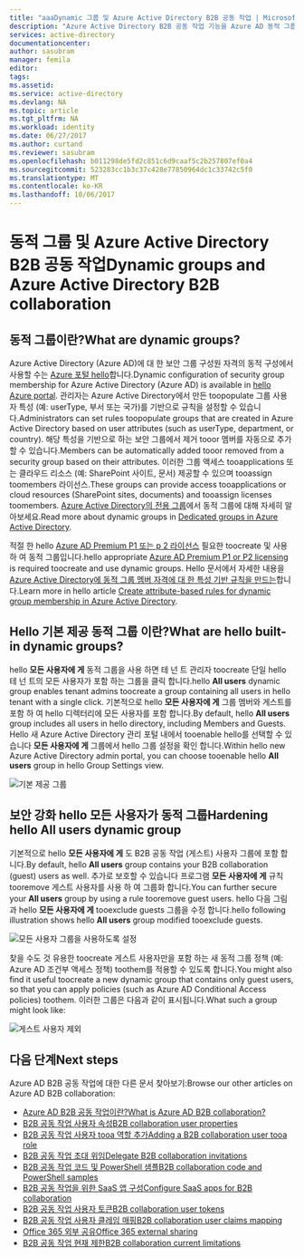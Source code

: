 ```yaml
---
title: "aaaDynamic 그룹 및 Azure Active Directory B2B 공동 작업 | Microsoft Docs"
description: "Azure Active Directory B2B 공동 작업 기능을 Azure AD 동적 그룹에 사용할 수 있습니다."
services: active-directory
documentationcenter: 
author: sasubram
manager: femila
editor: 
tags: 
ms.assetid: 
ms.service: active-directory
ms.devlang: NA
ms.topic: article
ms.tgt_pltfrm: NA
ms.workload: identity
ms.date: 06/27/2017
ms.author: curtand
ms.reviewer: sasubram
ms.openlocfilehash: b011298de5fd2c851c6d9caaf5c2b257807ef0a4
ms.sourcegitcommit: 523283cc1b3c37c428e77850964dc1c33742c5f0
ms.translationtype: MT
ms.contentlocale: ko-KR
ms.lasthandoff: 10/06/2017
---
```

# <a name="dynamic-groups-and-azure-active-directory-b2b-collaboration"></a><span data-ttu-id="505ee-103">동적 그룹 및 Azure Active Directory B2B 공동 작업</span><span class="sxs-lookup"><span data-stu-id="505ee-103">Dynamic groups and Azure Active Directory B2B collaboration</span></span>

## <a name="what-are-dynamic-groups"></a><span data-ttu-id="505ee-104">동적 그룹이란?</span><span class="sxs-lookup"><span data-stu-id="505ee-104">What are dynamic groups?</span></span>
<span data-ttu-id="505ee-105">Azure Active Directory (Azure AD)에 대 한 보안 그룹 구성원 자격의 동적 구성에서 사용할 수는 [Azure 포털 hello](https://portal.azure.com)합니다.</span><span class="sxs-lookup"><span data-stu-id="505ee-105">Dynamic configuration of security group membership for Azure Active Directory (Azure AD) is available in [hello Azure portal](https://portal.azure.com).</span></span> <span data-ttu-id="505ee-106">관리자는 Azure Active Directory에서 만든 toopopulate 그룹 사용자 특성 (예: userType, 부서 또는 국가)를 기반으로 규칙을 설정할 수 있습니다.</span><span class="sxs-lookup"><span data-stu-id="505ee-106">Administrators can set rules toopopulate groups that are created in Azure Active Directory based on user attributes (such as userType, department, or country).</span></span> <span data-ttu-id="505ee-107">해당 특성을 기반으로 하는 보안 그룹에서 제거 tooor 멤버를 자동으로 추가할 수 있습니다.</span><span class="sxs-lookup"><span data-stu-id="505ee-107">Members can be automatically added tooor removed from a security group based on their attributes.</span></span> <span data-ttu-id="505ee-108">이러한 그룹 액세스 tooapplications 또는 클라우드 리소스 (예: SharePoint 사이트, 문서) 제공할 수 있으며 tooassign toomembers 라이선스.</span><span class="sxs-lookup"><span data-stu-id="505ee-108">These groups can provide access tooapplications or cloud resources (SharePoint sites, documents) and tooassign licenses toomembers.</span></span> <span data-ttu-id="505ee-109">[Azure Active Directory의 전용 그룹](active-directory-accessmanagement-dedicated-groups.md)에서 동적 그룹에 대해 자세히 알아보세요.</span><span class="sxs-lookup"><span data-stu-id="505ee-109">Read more about dynamic groups in [Dedicated groups in Azure Active Directory](active-directory-accessmanagement-dedicated-groups.md).</span></span>

<span data-ttu-id="505ee-110">적절 한 hello [Azure AD Premium P1 또는 p 2 라이선스](https://azure.microsoft.com/pricing/details/active-directory/) 필요한 toocreate 및 사용 하 여 동적 그룹입니다.</span><span class="sxs-lookup"><span data-stu-id="505ee-110">hello appropriate [Azure AD Premium P1 or P2 licensing](https://azure.microsoft.com/pricing/details/active-directory/) is required toocreate and use dynamic groups.</span></span> <span data-ttu-id="505ee-111">Hello 문서에서 자세한 내용을 [Azure Active Directory에 동적 그룹 멤버 자격에 대 한 특성 기반 규칙을 만드는](active-directory-groups-dynamic-membership-azure-portal.md)합니다.</span><span class="sxs-lookup"><span data-stu-id="505ee-111">Learn more in hello article [Create attribute-based rules for dynamic group membership in Azure Active Directory](active-directory-groups-dynamic-membership-azure-portal.md).</span></span>

## <a name="what-are-hello-built-in-dynamic-groups"></a><span data-ttu-id="505ee-112">Hello 기본 제공 동적 그룹 이란?</span><span class="sxs-lookup"><span data-stu-id="505ee-112">What are hello built-in dynamic groups?</span></span>
<span data-ttu-id="505ee-113">hello **모든 사용자에 게** 동적 그룹을 사용 하면 테 넌 트 관리자 toocreate 단일 hello 테 넌 트의 모든 사용자가 포함 하는 그룹을 클릭 합니다.</span><span class="sxs-lookup"><span data-stu-id="505ee-113">hello **All users** dynamic group enables tenant admins toocreate a group containing all users in hello tenant with a single click.</span></span> <span data-ttu-id="505ee-114">기본적으로 hello **모든 사용자에 게** 그룹 멤버와 게스트를 포함 하 여 hello 디렉터리에 모든 사용자를 포함 합니다.</span><span class="sxs-lookup"><span data-stu-id="505ee-114">By default, hello **All users** group includes all users in hello directory, including Members and Guests.</span></span>
<span data-ttu-id="505ee-115">Hello 새 Azure Active Directory 관리 포털 내에서 tooenable hello를 선택할 수 있습니다 **모든 사용자에 게** 그룹에서 hello 그룹 설정을 확인 합니다.</span><span class="sxs-lookup"><span data-stu-id="505ee-115">Within hello new Azure Active Directory admin portal, you can choose tooenable hello **All users** group in hello Group Settings view.</span></span>

![기본 제공 그룹](media/active-directory-b2b-dynamic-groups/built-in-groups.png)

## <a name="hardening-hello-all-users-dynamic-group"></a><span data-ttu-id="505ee-117">보안 강화 hello 모든 사용자가 동적 그룹</span><span class="sxs-lookup"><span data-stu-id="505ee-117">Hardening hello All users dynamic group</span></span>
<span data-ttu-id="505ee-118">기본적으로 hello **모든 사용자에 게** 도 B2B 공동 작업 (게스트) 사용자 그룹에 포함 합니다.</span><span class="sxs-lookup"><span data-stu-id="505ee-118">By default, hello **All users** group contains your B2B collaboration (guest) users as well.</span></span> <span data-ttu-id="505ee-119">추가로 보호할 수 있습니다 프로그램 **모든 사용자에 게** 규칙 tooremove 게스트 사용자를 사용 하 여 그룹화 합니다.</span><span class="sxs-lookup"><span data-stu-id="505ee-119">You can further secure your **All users** group by using a rule tooremove guest users.</span></span> <span data-ttu-id="505ee-120">hello 다음 그림과 hello **모든 사용자에 게** tooexclude guests 그룹을 수정 합니다.</span><span class="sxs-lookup"><span data-stu-id="505ee-120">hello following illustration shows hello **All users** group modified tooexclude guests.</span></span>

![모든 사용자 그룹을 사용하도록 설정](media/active-directory-b2b-dynamic-groups/enable-all-users-group.png)

<span data-ttu-id="505ee-122">찾을 수도 것 유용한 toocreate 게스트 사용자만을 포함 하는 새 동적 그룹 정책 (예: Azure AD 조건부 액세스 정책) toothem를 적용할 수 있도록 합니다.</span><span class="sxs-lookup"><span data-stu-id="505ee-122">You might also find it useful toocreate a new dynamic group that contains only guest users, so that you can apply policies (such as Azure AD Conditional Access policies) toothem.</span></span>
<span data-ttu-id="505ee-123">이러한 그룹은 다음과 같이 표시됩니다.</span><span class="sxs-lookup"><span data-stu-id="505ee-123">What such a group might look like:</span></span>

![게스트 사용자 제외](media/active-directory-b2b-dynamic-groups/exclude-guest-users.png)

## <a name="next-steps"></a><span data-ttu-id="505ee-125">다음 단계</span><span class="sxs-lookup"><span data-stu-id="505ee-125">Next steps</span></span>

<span data-ttu-id="505ee-126">Azure AD B2B 공동 작업에 대한 다른 문서 찾아보기:</span><span class="sxs-lookup"><span data-stu-id="505ee-126">Browse our other articles on Azure AD B2B collaboration:</span></span>

* [<span data-ttu-id="505ee-127">Azure AD B2B 공동 작업이란?</span><span class="sxs-lookup"><span data-stu-id="505ee-127">What is Azure AD B2B collaboration?</span></span>](active-directory-b2b-what-is-azure-ad-b2b.md)
* [<span data-ttu-id="505ee-128">B2B 공동 작업 사용자 속성</span><span class="sxs-lookup"><span data-stu-id="505ee-128">B2B collaboration user properties</span></span>](active-directory-b2b-user-properties.md)
* [<span data-ttu-id="505ee-129">B2B 공동 작업 사용자 tooa 역할 추가</span><span class="sxs-lookup"><span data-stu-id="505ee-129">Adding a B2B collaboration user tooa role</span></span>](active-directory-b2b-add-guest-to-role.md)
* [<span data-ttu-id="505ee-130">B2B 공동 작업 초대 위임</span><span class="sxs-lookup"><span data-stu-id="505ee-130">Delegate B2B collaboration invitations</span></span>](active-directory-b2b-delegate-invitations.md)
* [<span data-ttu-id="505ee-131">B2B 공동 작업 코드 및 PowerShell 샘플</span><span class="sxs-lookup"><span data-stu-id="505ee-131">B2B collaboration code and PowerShell samples</span></span>](active-directory-b2b-code-samples.md)
* [<span data-ttu-id="505ee-132">B2B 공동 작업을 위한 SaaS 앱 구성</span><span class="sxs-lookup"><span data-stu-id="505ee-132">Configure SaaS apps for B2B collaboration</span></span>](active-directory-b2b-configure-saas-apps.md)
* [<span data-ttu-id="505ee-133">B2B 공동 작업 사용자 토큰</span><span class="sxs-lookup"><span data-stu-id="505ee-133">B2B collaboration user tokens</span></span>](active-directory-b2b-user-token.md)
* [<span data-ttu-id="505ee-134">B2B 공동 작업 사용자 클레임 매핑</span><span class="sxs-lookup"><span data-stu-id="505ee-134">B2B collaboration user claims mapping</span></span>](active-directory-b2b-claims-mapping.md)
* [<span data-ttu-id="505ee-135">Office 365 외부 공유</span><span class="sxs-lookup"><span data-stu-id="505ee-135">Office 365 external sharing</span></span>](active-directory-b2b-o365-external-user.md)
* [<span data-ttu-id="505ee-136">B2B 공동 작업 현재 제한</span><span class="sxs-lookup"><span data-stu-id="505ee-136">B2B collaboration current limitations</span></span>](active-directory-b2b-current-limitations.md)
